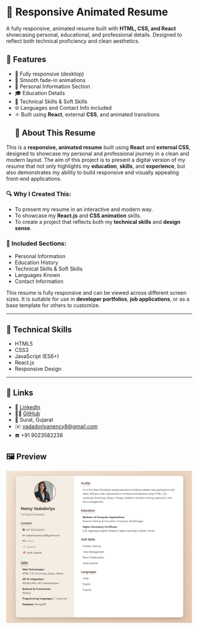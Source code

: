 # 💼 Responsive Animated Resume 

A fully responsive, animated resume built with **HTML, CSS, and React** showcasing personal, educational, and professional details. Designed to reflect both technical proficiency and clean aesthetics.
## 🚀 Features

- 📱 Fully responsive (desktop)
- 🎨 Smooth fade-in animations
- 👤 Personal Information Section
- 🎓 Education  Details
- 🧠 Technical Skills & Soft Skills
- 🌐 Languages and Contact Info included
- ⚛️ Built using **React**, external **CSS**, and animated transitions
    ## 📝 About This Resume

This is a **responsive, animated resume** built using **React** and **external CSS**, designed to showcase my personal and professional journey in a clean and modern layout. The aim of this project is to present a digital version of my resume that not only highlights my **education**, **skills**, and **experience**, but also demonstrates my ability to build responsive and visually appealing front-end applications.

### 🔍 Why I Created This:
- To present my resume in an interactive and modern way.
- To showcase my **React.js** and **CSS animation** skills.
- To create a project that reflects both my **technical skills** and **design sense**.

### 📂 Included Sections:
- Personal Information
- Education History
- Technical Skills & Soft Skills
- Languages Known
- Contact Information

This resume is fully responsive and can be viewed across different screen sizes. It is suitable for use in **developer portfolios**, **job applications**, or as a base template for others to customize.


---
## 🧠 Technical Skills
- HTML5
- CSS3
- JavaScript (ES6+)
- React.js
- Responsive Design

---
## 🔗 Links

- 💼 [LinkedIn](https://www.linkedin.com/in/nency-vadadoriya-3969052ba/)
- 👨‍💻 [GitHub](https://github.com/nencyvadadoriya)
- 📍 Surat, Gujarat
- ✉️ vadadoriyanency8@gmail.com
- ☎️ +91 9023582238


## 🖼️ Preview
![Profile](./src/assets/1.png)
